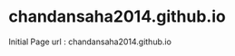 # chandansaha2014.github.io
Initial Page
url : <a hrf="chandansaha2014.github.io">chandansaha2014.github.io </a>
